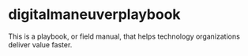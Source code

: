 # digitalmaneuverplaybook
This is a playbook, or field manual, that helps technology organizations deliver value faster.
